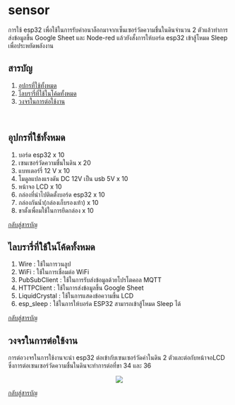 # sensor
การใช้ esp32 เพื่อใช้ในการรับค่าอนาล็อกมาจากเซ็นเซอร์วัดความชื่นในดินจำนวน 2 ตัวแล้วทำการส่งข้อมูลขึ้น Google Sheet และ Node-red แล้วยังสั้งการให้บอร์ด esp32 เข้าสู้โหมด Sleep เพื่อประหยัดพลังงาน

## <a name="content"></a> สารบัญ  
1. [อุปกรที่ใช้ทั้งหมด](#อุปกร)
2. [ไลบรารี่ที่ใช้ในโค้ดทั้งหมด](#libra)
3. [วงจรในการต่อใช้งาน](#Hardware)
<br/>

## <a name="อุปกร"></a> อุปกรที่ใช้ทั้งหมด
1. บอร์ด esp32 x 10
2. เซนเซอร์วัดความชื่นในดิน x 20
3. แบทเตอร์รี่ 12 V x 10
4. โมดูลแปลงแรงดัน DC 12V เป็น usb 5V x 10
5. หน้าจอ LCD x 10
6. กล่องที่นำไปติดตั้งบอร์ด esp32 x 10
7. กล่องกันน้ำ(กล่องเก็บรองเท้า) x 10
8. ขาตั้งเพื่อมใช้ในการยึดกล่อง x 10

[กลับสู่สารบัญ](#content)
<br/>

## <a name="libra"></a> ไลบรารี่ที่ใช้ในโค้ดทั้งหมด
1. Wire : ใช้ในการวนลูป
2. WiFi : ใช้ในการเชื่อมต่อ WiFi
3. PubSubClient : ใช้ในการรับส่งข้อมูลด้วยโปรโตคอล MQTT
4. HTTPClient : ใช้ในการส่งข้อมูลขึ้น Google Sheet
5. LiquidCrystal : ใช้ในการแสดงข้อความขึ้น LCD
6. esp_sleep : ใช้ในการให้บอร์ด ESP32 สามารถเข้าสู้โหมด Sleep ได้

[กลับสู่สารบัญ](#content)
<br/>

## <a name="Hardware"></a> วงจรในการต่อใช้งาน

การต่อวงจรในการใช้งานจะนำ esp32 ต่อเข้ากับเซนเซอร์วัดค่าในดิน 2 ตัวและต่อกับหน้าจอLCD ซึ่งการต่อเซนเซอร์วัดความชื่นในดินจะทำการต่อที่ขา 34 และ 36
<p align="center">
  <img src=https://github.com/user-attachments/assets/a1acf8f4-98cc-477c-8488-59b5196341ee>
</p>

[กลับสู่สารบัญ](#content)

<br/>

